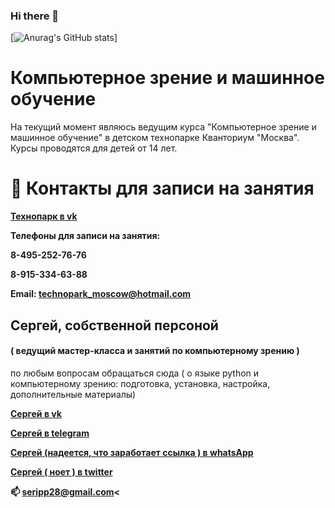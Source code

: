 ### Hi there 👋


[![Anurag's GitHub stats](https://github-readme-stats.vercel.app/api?username=i-sergh)]


<!--(https://github.com/anuraghazra/github-readme-stats) -->

#  Компьютерное зрение и машинное обучение

На текущий момент являюсь ведущим курса "Компьютерное зрение и машинное обучение" в детском технопарке Кванториум "Москва".
Курсы проводятся для детей от 14 лет.

# 💬 Контакты для записи на занятия
<b><a href= https://vk.com/technopark_moscow> Технопарк в vk</a> <p></b>
<b>Телефоны для записи на занятия:</b>
<b><p>8-495-252-76-76 </p></b>
<b><p>8-915-334-63-88 </p></b>

<b><p> Email: technopark_moscow@hotmail.com </p></b>


## Сергей, собственной персоной 
#### ( ведущий мастер-класса и занятий по компьютерному зрению )

<p> по любым вопросам обращаться сюда (  о языке python и компьютерному зрению: подготовка, установка, настройка, дополнительные материалы) </p>

<b><a href= https://vk.com/serghjo> Сергей в vk</a> <p></b>
<b><a href= https://t.me/SergIppolitov> Сергей в telegram</a> <p></b>
<b><a href= https://wa.me/qr/QGXH5YUT63ERF1> Сергей (надеется, что заработает ссылка ) в whatsApp </a> <p></b>
<b><a href= https://twitter.com/SerghjyStrange> Сергей ( ноет ) в twitter</a> <p></b>

<b> <p> 📫 seripp28@gmail.com<</p></b>


<!--
**i-sergh/i-sergh** is a ✨ _special_ ✨ repository because its `README.md` (this file) appears on your GitHub profile.

Here are some ideas to get you started:

- 🔭 I’m currently working on ...
- 🌱 I’m currently learning ...
- 👯 I’m looking to collaborate on ...
- 🤔 I’m looking for help with ...
- 💬 Ask me about ...
- 📫 How to reach me: ...
- 😄 Pronouns: ...
- ⚡ Fun fact: ...
-->
